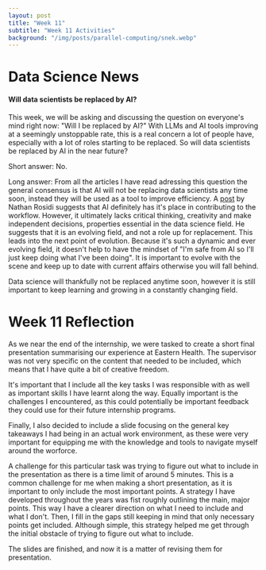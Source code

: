 ```yaml
---
layout: post
title: "Week 11"
subtitle: "Week 11 Activities"
background: "/img/posts/parallel-computing/snek.webp"
---
```


# Data Science News
#### Will data scientists be replaced by AI?
This week, we will be asking and discussing the question on everyone's mind right now: "Will I be replaced by AI?" With LLMs and AI tools improving at a seemingly unstoppable rate, this is a real concern a lot of people have, especially with a lot of roles starting to be replaced. So will data scientists be replaced by AI in the near future?

Short answer: No.

Long answer:
From all the articles I have read adressing this question the general consensus is that AI will not be replacing data scientists any time soon, instead they will be used as a tool to improve efficiency. A [post](https://medium.com/data-science-collective/data-science-is-dead-again-why-the-role-keeps-evolving-not-disappearing-21ac8586a22a) by Nathan Rosidi suggests that AI definitely has it's place in contributing to the workflow. However, it ultimately lacks critical thinking, creativity and make independent decisions, properties essential in the data science field. He suggests that it is an evolving field, and not a role up for replacement. This leads into the next point of evolution. Because it's such a dynamic and ever evolving field, it doesn't help to have the mindset of "I'm safe from AI so I'll just keep doing what I've been doing". It is important to evolve with the scene and keep up to date with current affairs otherwise you will fall behind.

Data science will thankfully not be replaced anytime soon, however it is still important to keep learning and growing in a constantly changing field.


# Week 11 Reflection
As we near the end of the internship, we were tasked to create a short final presentation summarising our experience at Eastern Health. The supervisor was not very specific on the content that needed to be included, which means that I have quite a bit of creative freedom. 

It's important that I include all the key tasks I was responsible with as well as important skills I have learnt along the way. Equally important is the challenges I encountered, as this could potentially be important feedback they could use for their future internship programs.

Finally, I also decided to include a slide focusing on the general key takeaways I had being in an actual work environment, as these were very important for equipping me with the knowledge and tools to navigate myself around the worforce.

A challenge for this particular task was trying to figure out what to include in the presentation as there is a time limit of around 5 minutes. This is a common challenge for me when making a short presentation, as it is important to only include the most important points. A strategy I have developed throughout the years was fist roughly outlining the main, major points. This way I have a clearer direction on what I need to include and what I don't. Then, I fill in the gaps still keeping in mind that only necessary points get included. Although simple, this strategy helped me get through the initial obstacle of trying to figure out what to include.

The slides are finished, and now it is a matter of revising them for presentation.


